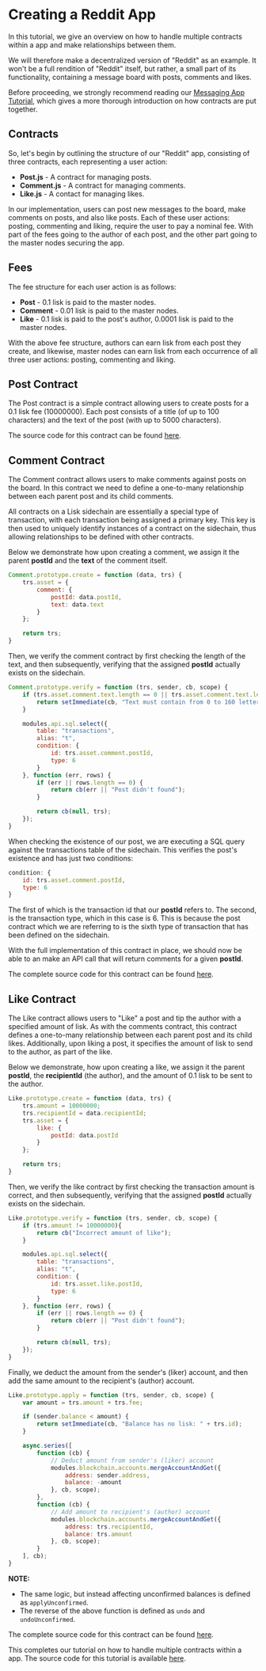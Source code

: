 # Creating a Reddit App

In this tutorial, we give an overview on how to handle multiple contracts within a app and make relationships between them.

We will therefore make a decentralized version of "Reddit" as an example. It won't be a full rendition of "Reddit" itself, but rather, a small part of its functionality, containing a message board with posts, comments and likes.

Before proceeding, we strongly recommend reading our [Messaging App Tutorial](/documentation?i=lisk-dapps-docs/MessagingApp), which gives a more thorough introduction on how contracts are put together.

## Contracts

So, let's begin by outlining the structure of our "Reddit" app, consisting of three contracts, each representing a user action:

* **Post.js** - A contract for managing posts.
* **Comment.js** - A contract for managing comments.
* **Like.js** - A contact for managing likes.

In our implementation, users can post new messages to the board, make comments on posts, and also like posts. Each of these user actions: posting, commenting and liking, require the user to pay a nominal fee. With part of the fees going to the author of each post, and the other part going to the master nodes securing the app.

## Fees

The fee structure for each user action is as follows:

* **Post** - 0.1 lisk is paid to the master nodes.
* **Comment** - 0.01 lisk is paid to the master nodes.
* **Like** - 0.1 lisk is paid to the post's author, 0.0001 lisk is paid to the master nodes.

With the above fee structure, authors can earn lisk from each post they create, and likewise, master nodes can earn lisk from each occurrence of all three user actions: posting, commenting and liking.

## Post Contract

The Post contract is a simple contract allowing users to create posts for a 0.1 lisk fee (10000000). Each post consists of a title (of up to 100 characters) and the text of the post (with up to 5000 characters).

The source code for this contract can be found [here](https://github.com/LiskHQ/lisk-reddit-app/blob/master/modules/contracts/Post.js).

## Comment Contract

The Comment contract allows users to make comments against posts on the board. In this contract we need to define a one-to-many relationship between each parent post and its child comments.

All contracts on a Lisk sidechain are essentially a special type of transaction, with each transaction being assigned a primary key. This key is then used to uniquely identify instances of a contract on the sidechain, thus allowing relationships to be defined with other contracts.

Below we demonstrate how upon creating a comment, we assign it the parent **postId** and the **text** of the comment itself.

```js
Comment.prototype.create = function (data, trs) {
	trs.asset = {
		comment: {
			postId: data.postId,
			text: data.text
		}
	};

	return trs;
}
```

Then, we verify the comment contract by first checking the length of the text, and then subsequently, verifying that the assigned **postId** actually exists on the sidechain.

```js
Comment.prototype.verify = function (trs, sender, cb, scope) {
	if (trs.asset.comment.text.length == 0 || trs.asset.comment.text.length > 160) {
		return setImmediate(cb, "Text must contain from 0 to 160 letters, now there is " + trs.asset.comment.text.length + " letters");
	}

	modules.api.sql.select({
		table: "transactions",
		alias: "t",
		condition: {
			id: trs.asset.comment.postId,
			type: 6
		}
	}, function (err, rows) {
		if (err || rows.length == 0) {
			return cb(err || "Post didn't found");
		}

		return cb(null, trs);
	});
}
```

When checking the existence of our post, we are executing a SQL query against the transactions table of the sidechain. This verifies the post's existence and has just two conditions:

```js
condition: {
	id: trs.asset.comment.postId,
	type: 6
}
```

The first of which is the transaction id that our **postId** refers to. The second, is the transaction type, which in this case is 6. This is because the post contract which we are referring to is the sixth type of transaction that has been defined on the sidechain.

With the full implementation of this contract in place, we should now be able to an make an API call that will return comments for a given **postId**.

The complete source code for this contract can be found [here](https://github.com/LiskHQ/lisk-reddit-app/blob/master/modules/contracts/Comment.js).

## Like Contract

The Like contract allows users to "Like" a post and tip the author with a specified amount of lisk. As with the comments contract, this contract defines a one-to-many relationship between each parent post and its child likes. Additionally, upon liking a post, it specifies the amount of lisk to send to the author, as part of the like.

Below we demonstrate, how upon creating a like, we assign it the parent **postId**, the **recipientId** (the author), and the amount of 0.1 lisk to be sent to the author.

```js
Like.prototype.create = function (data, trs) {
	trs.amount = 10000000;
	trs.recipientId = data.recipientId;
	trs.asset = {
		like: {
			postId: data.postId
		}
	};

	return trs;
}
```

Then, we verify the like contract by first checking the transaction amount is correct, and then subsequently, verifying that the assigned **postId** actually exists on the sidechain.

```js
Like.prototype.verify = function (trs, sender, cb, scope) {
	if (trs.amount != 10000000){
		return cb("Incorrect amount of like");
	}

	modules.api.sql.select({
		table: "transactions",
		alias: "t",
		condition: {
			id: trs.asset.like.postId,
			type: 6
		}
	}, function (err, rows) {
		if (err || rows.length == 0) {
			return cb(err || "Post didn't found");
		}

		return cb(null, trs);
	});
}
```

Finally, we deduct the amount from the sender's (liker) account, and then add the same amount to the recipient's (author) account.

```js
Like.prototype.apply = function (trs, sender, cb, scope) {
	var amount = trs.amount + trs.fee;

	if (sender.balance < amount) {
		return setImmediate(cb, "Balance has no lisk: " + trs.id);
	}

	async.series([
		function (cb) {
			// Deduct amount from sender's (liker) account
			modules.blockchain.accounts.mergeAccountAndGet({
				address: sender.address,
				balance: -amount
			}, cb, scope);
		},
		function (cb) {
			// Add amount to recipient's (author) account
			modules.blockchain.accounts.mergeAccountAndGet({
				address: trs.recipientId,
				balance: trs.amount
			}, cb, scope);
		}
	], cb);
}
```

**NOTE:**

- The same logic, but instead affecting unconfirmed balances is defined as `applyUnconfirmed`.
- The reverse of the above function is defined as `undo` and `undoUnconfirmed`.

The complete source code for this contract can be found [here](https://github.com/LiskHQ/lisk-reddit-app/blob/master/modules/contracts/Like.js).

This completes our tutorial on how to handle multiple contracts within a app. The source code for this tutorial is available [here](https://github.com/LiskHQ/lisk-reddit-app).
